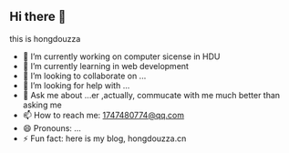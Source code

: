 ## Hi there 👋
this is hongdouzza
- 🔭 I’m currently working on computer sicense in HDU
- 🌱 I’m currently learning in web development
- 👯 I’m looking to collaborate on ...
- 🤔 I’m looking for help with ...
- 💬 Ask me about ...er ,actually, commucate with me much better than asking me 
- 📫 How to reach me: 1747480774@qq.com
- 😄 Pronouns: ...
- ⚡ Fun fact: here is my blog, hongdouzza.cn

<!--
**hongdouzza/hongdouzza** is a ✨ _special_ ✨ repository because its `README.md` (this file) appears on your GitHub profile.

Here are some ideas to get you started:

- 🔭 I’m currently working on ...
- 🌱 I’m currently learning ...
- 👯 I’m looking to collaborate on ...
- 🤔 I’m looking for help with ...
- 💬 Ask me about ...
- 📫 How to reach me: ...
- 😄 Pronouns: ...
- ⚡ Fun fact: ...
-->
